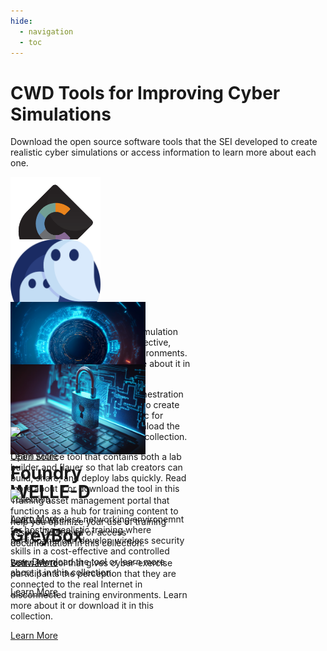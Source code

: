 ```yaml
---
hide:
  - navigation
  - toc
---
```

# CWD Tools for Improving Cyber Simulations

Download the open source software tools that the SEI developed to create realistic cyber simulations or access information to learn more about each one.  

<style>
    .card {
  height: 100px;
  width: 700px;
}
</style>

<html>
<head>
  <link rel="stylesheet" href="https://maxcdn.bootstrapcdn.com/bootstrap/4.5.2/css/bootstrap.min.css">
</head>
<body>
    <div class="row row-cols-1 row-cols-md-3">
        <div class="col mb-4">
            <div class="card h-100"  style="width: 18rem">
                <img src="/assets/img/crucible.png" class="card-img-top" alt="..." style="object-fit:cover;height:15vw;" >
                <div class="card-body">
                    <h1 class="card-title">Crucible</h1>
                    <p class="card-text">Powerful, open source, cyber-simulation framework that delivers cost-effective, scalabe and dynamic virtual environments. Download Crucible or learn more about it in this collection.</p>
                    <a href="https://cmu-sei.github.io/crucible/" class="btn btn-link">Learn More</a>
                </div>
            </div>
        </div>
        <div class="col mb-4">
            <div class="card h-100" style="width: 18rem">
                <img src="/assets/img/ghosts1.png" class="card-img-top" alt="..." style="object-fit:cover;height:15vw;">
                <div class="card-body">
                    <h1 class="card-title">GHOSTS</h1>
                    <p class="card-text">Non-player character (NPC) orchestration gneerator developed by the SEI to create realistic NPCs and network traffic for cyber-training simulations. Download the tool or read more about it in this collection.</p>
                    <a href="https://cmu-sei.github.io/GHOSTS/" class="btn btn-link">Learn More</a>
                </div>
            </div>
        </div>
        <div class="col mb-4">
            <div class="card h-100" style="width: 18rem">
                <img src="/assets/img/tech.jpeg" class="card-img-top" alt="..." style="object-fit:cover;height:15vw;">
                <div class="card-body">
                    <h1 class="card-title">TopoMojo</h1>
                    <p class="card-text">Open Source tool that contains both a lab builder and [lauer so that lab creators can build, share, and deploy labs quickly. Read more about it or download the tool in this collection.</p>
                    <a href="https://github.com/cmu-sei/TopoMojo" class="btn btn-link">Learn More</a>
                </div>
            </div>
        </div>
        <div class="col mb-4">
            <div class="card h-100" style="width: 18rem">
                <img src="/assets/img/networking.jpeg" class="card-img-top" alt="..." style="object-fit:cover;height:15vw;">
                <div class="card-body">
                    <h1 class="card-title">WELLE-D</h1>
                    <p class="card-text">A virtual wireless networking environemnt for hosting realistic training where participants can develop wireless security skills in a cost-effective and controlled way. Download the tool or learn more about it in this collection.</p>
                    <a href="https://github.com/cmu-sei/welled" class="btn btn-link">Learn More</a>
                </div>
            </div>
        </div>
        <div class="col mb-4">
            <div class="card h-100" style="width: 18rem">
                <img src="/assets/img/learning.jpeg" class="card-img-top" alt="..." style="object-fit:cover;height:15vw;">
                <div class="card-body">
                    <h1 class="card-title">Foundry</h1>
                    <p class="card-text">Training asset management portal that functions as a hub for training content to help you optimize your use of training assets. Download or access documentation in this collection.</p>
                    <a href="https://github.com/cmu-sei/foundry-appliance" class="btn btn-link">Learn More</a>
                </div>
            </div>
        </div>
        <div class="col mb-4" >
            <div class="card h-100" style="width: 18rem" >
                <img src="/assets/img/test2.jpeg" class="card-img-top" alt="..." style="object-fit:cover;height:15vw;">
                <div class="card-body">
                    <h1 class="card-title">GreyBox</h1>
                    <p class="card-text">Software tool that gives cyber-exercise participants the perception that they are connected to the real Internet in disconnected training environments. Learn more about it or download it in this collection.</p>
                    <a href="https://github.com/cmu-sei/greybox" class="btn btn-link">Learn More</a>
                </div>
            </div>
        </div>
    </div>
</body>



